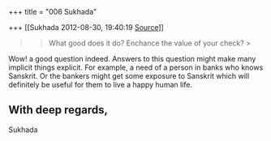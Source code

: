 +++
title = "006 Sukhada"

+++
[[Sukhada	2012-08-30, 19:40:19 [Source](https://groups.google.com/g/bvparishat/c/AjiZUboo7N8)]]



> 
> >  What good does it do? Enchance the value of your check? >
> 
> > 
> > 
> > 

Wow! a good question indeed. Answers to this question might make many implicit things explicit. For example, a need of a person in banks who knows Sanskrit. Or the bankers might get some exposure to Sanskrit which will definitely be useful for them to live a happy human life.  
  
With deep regards,  
--  
Sukhada

